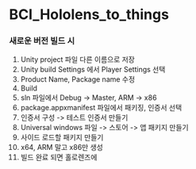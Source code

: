 # BCI_Hololens_to_things

### 새로운 버전 빌드 시

  1. Unity project 파일 다른 이름으로 저장
  1. Unity build Settings 에서 Player Settings 선택
  1. Product Name, Package name 수정
  1. Build
  1. sln 파일에서 Debug -> Master, ARM -> x86
  1. package.appxmanifest 파일에서 패키징, 인증서 선택
  1. 인증서 구성 -> 테스트 인증서 만들기
  1. Universal windows 파일 -> 스토어 -> 앱 패키지 만들기
  1. 사이드 로드할 패키지 만들기
  1. x64, ARM 말고 x86만 생성
  1. 빌드 완료 되면 홀로렌즈에 
